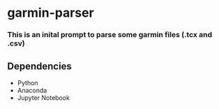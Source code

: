 # garmin-parser

### This is an inital prompt to parse some garmin files (.tcx and .csv)

## Dependencies

- Python 
- Anaconda
- Jupyter Notebook
